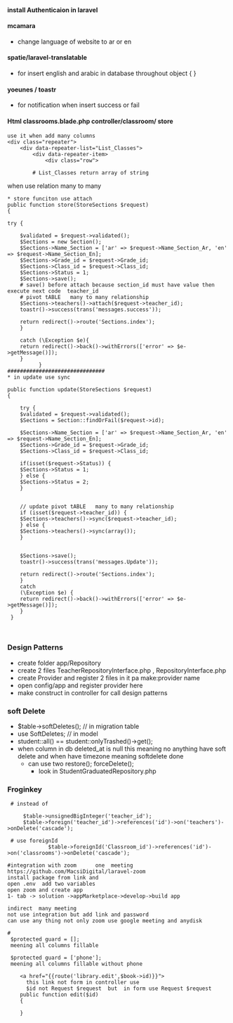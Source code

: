 #### install Authenticaion in laravel

#### mcamara

* change language of website to ar or en

#### spatie/laravel-translatable

* for insert english and arabic in database throughout object { }

#### yoeunes / toastr

* for notification when insert success or fail
#### Html   classrooms.blade.php   controller/classroom/ store
```angular2html
use it when add many columns
<div class="repeater">
    <div data-repeater-list="List_Classes">
        <div data-repeater-item>
            <div class="row">

        # List_Classes return array of string
```
when use relation many to many
```angular2html
* store funciton use attach
public function store(StoreSections $request)
{

try {

    $validated = $request->validated();
    $Sections = new Section();
    $Sections->Name_Section = ['ar' => $request->Name_Section_Ar, 'en' => $request->Name_Section_En];
    $Sections->Grade_id = $request->Grade_id;
    $Sections->Class_id = $request->Class_id;
    $Sections->Status = 1;
    $Sections->save();
    # save() before attach because section_id must have value then execute next code  teacher_id
    # pivot tABLE   many to many relationship
    $Sections->teachers()->attach($request->teacher_id);
    toastr()->success(trans('messages.success'));
    
    return redirect()->route('Sections.index');
    }
    
    catch (\Exception $e){
    return redirect()->back()->withErrors(['error' => $e->getMessage()]);
    }
          }
###############################
* in update use sync

public function update(StoreSections $request)
{
    
    try {
    $validated = $request->validated();
    $Sections = Section::findOrFail($request->id);
    
    $Sections->Name_Section = ['ar' => $request->Name_Section_Ar, 'en' => $request->Name_Section_En];
    $Sections->Grade_id = $request->Grade_id;
    $Sections->Class_id = $request->Class_id;
    
    if(isset($request->Status)) {
    $Sections->Status = 1;
    } else {
    $Sections->Status = 2;
    }
    
    
    // update pivot tABLE   many to many relationship
    if (isset($request->teacher_id)) {
    $Sections->teachers()->sync($request->teacher_id);
    } else {
    $Sections->teachers()->sync(array());
    }
    
    
    $Sections->save();
    toastr()->success(trans('messages.Update'));
    
    return redirect()->route('Sections.index');
    }
    catch
    (\Exception $e) {
    return redirect()->back()->withErrors(['error' => $e->getMessage()]);
    }
 }



```
### Design Patterns
* create folder app/Repository
* create 2 files      TeacherRepositoryInterface.php , RepositoryInterface.php
* create Provider and register 2 files in it    pa make:provider name
* open config/app  and register provider here
* make construct in controller for call design patterns


### soft Delete
* $table->softDeletes();   // in migration table
* use SoftDeletes;         // in model
* student::all()  == student::onlyTrashed()->get();
* when column in db  deleted_at is null  this meaning no anything have soft delete and when have timezone meaning softdelete done 
  * can use two   restore();   forceDelete();
    * look in StudentGraduatedRepository.php


### Froginkey
   ```
    # instead of
    
        $table->unsignedBigInteger('teacher_id');
        $table->foreign('teacher_id')->references('id')->on('teachers')->onDelete('cascade');
    
    # use foreignId
                $table->foreignId('Classroom_id')->references('id')->on('classrooms')->onDelete('cascade');

   ```

```
#integration with zoom      one  meeting
https://github.com/MacsiDigital/laravel-zoom
install package from link and
open .env  add two variables
open zoom and create app 
1- tab -> solution ->appMarketplace->develop->build app

indirect  many meeting
not use integration but add link and password
can use any thing not only zoom use google meeting and anydisk
```

```
#
 $protected guard = [];
 meening all columns fillable

 $protected guard = ['phone'];
 meening all columns fillable without phone
```
```
    <a href="{{route('library.edit',$book->id)}}">
      this link not form in controller use 
      $id not Request $request  but  in form use Request $request
    public function edit($id)
    {

    }
```
